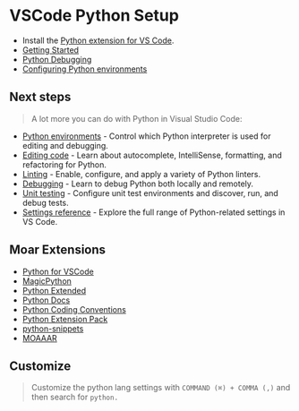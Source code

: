 # VSCode Python Setup

- Install the [Python extension for VS Code](https://marketplace.visualstudio.com/items?itemName=ms-python.python).
- [Getting Started](https://code.visualstudio.com/docs/python/python-tutorial)
- [Python Debugging](https://code.visualstudio.com/docs/python/python-tutorial#_configure-and-run-the-debugger)
- [Configuring Python environments](https://code.visualstudio.com/docs/python/environments)

## Next steps

> A lot more you can do with Python in Visual Studio Code:

- [Python environments](https://code.visualstudio.com/docs/python/environments) - Control which Python interpreter is used for editing and debugging.
- [Editing code](https://code.visualstudio.com/docs/python/editing) - Learn about autocomplete, IntelliSense, formatting, and refactoring for Python.
- [Linting](https://code.visualstudio.com/docs/python/linting) - Enable, configure, and apply a variety of Python linters.
- [Debugging](https://code.visualstudio.com/docs/python/debugging) - Learn to debug Python both locally and remotely.
- [Unit testing](https://code.visualstudio.com/docs/python/unit-testing) - Configure unit test environments and discover, run, and debug tests.
- [Settings reference](https://code.visualstudio.com/docs/python/settings-reference) - Explore the full range of Python-related settings in VS Code.

## Moar Extensions

- [Python for VSCode](https://marketplace.visualstudio.com/items?itemName=tht13.python)
- [MagicPython](https://marketplace.visualstudio.com/items?itemName=magicstack.MagicPython)
- [Python Extended](https://marketplace.visualstudio.com/items?itemName=tushortz.python-extended-snippets)
- [Python Docs](https://marketplace.visualstudio.com/items?itemName=Mukundan.python-docs)
- [Python Coding Conventions](https://marketplace.visualstudio.com/items?itemName=igress.python-coding-conventions)
- [Python Extension Pack](https://marketplace.visualstudio.com/items?itemName=donjayamanne.python-extension-pack)
- [python-snippets](https://marketplace.visualstudio.com/items?itemName=cstrap.python-snippets)
- [MOAAAR](https://marketplace.visualstudio.com/search?term=python&target=VSCode&category=All%20categories&sortBy=Relevance)

## Customize

> Customize the python lang settings with `COMMAND (⌘) + COMMA (,)` and then search for `python.`
